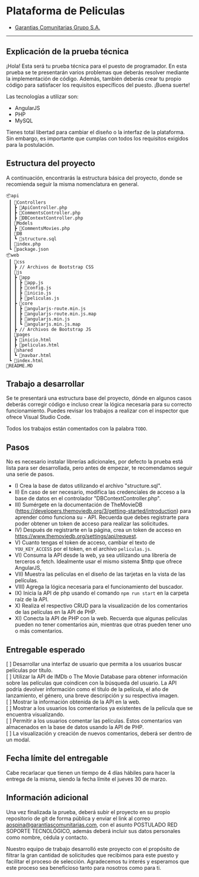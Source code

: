 # Plataforma de Peliculas

- [Garantias Comunitarias Grupo S.A.](https://www.garantiascomunitarias.com/)

---

## Explicación de la prueba técnica

¡Hola! Esta será tu prueba técnica para el puesto de programador. En esta prueba se te presentarán varios problemas que deberás resolver mediante la implementación de código. Además, también deberás crear tu propio código para satisfacer los requisitos específicos del puesto. ¡Buena suerte!

Las tecnologías a utilizar son:
- AngularJS
- PHP
- MySQL

Tienes total libertad para cambiar el diseño o la interfaz de la plataforma. Sin embargo, es importante que cumplas con todos los requisitos exigidos para la postulación.

## Estructura del proyecto

A continuación, encontrarás la estructura básica del proyecto, donde se recomienda seguir la misma nomenclatura en general.

```
📦api
 ┃ 📂Controllers
 ┃ ┣ 📜ApiController.php
 ┃ ┣ 📜CommentsController.php
 ┃ ┣ 📜DBContextController.php
 ┃ 📂Models
 ┃ ┣ 📜CommentsMovies.php
 ┃ 📂DB
 ┃ ┗ 📜structure.sql
 ┃ 📜index.php
 ┗ 📜package.json
📦web
 ┃ 📂css
 ┃ ┣ // Archivos de Bootstrap CSS
 ┃ 📂js
 ┃ ┣ 📂app
 ┃ ┃ ┣ 📜app.js
 ┃ ┃ ┣ 📜config.js
 ┃ ┃ ┣ 📜inicio.js
 ┃ ┃ ┣ 📜peliculas.js
 ┃ ┣ 📂core
 ┃ ┃ ┣ 📜angularjs-route.min.js
 ┃ ┃ ┣ 📜angularjs-route.min.js.map
 ┃ ┃ ┣ 📜angularjs.min.js
 ┃ ┃ ┗ 📜angularjs.min.js.map
 ┃ ┣ // Archivos de Bootstrap JS
 ┃ 📂pages
 ┃ ┣ 📜inicio.html
 ┃ ┣ 📜peliculas.html
 ┃ 📂shared
 ┃ ┗ 📜navbar.html
 ┗ 📜index.html
📜README.MD
```

## Trabajo a desarrollar

Se te presentará una estructura base del proyecto, dónde en algunos casos deberás corregir código e incluso crear la lógica necesaria
para su correcto funcionamiento. Puedes revisar los trabajos a realizar con el inspector que ofrece Visual Studio Code.

Todos los trabajos están comentados con la palabra ``TODO``.

## Pasos

No es necesario instalar librerías adicionales, por defecto la prueba está lista para ser desarrollada, pero antes de empezar, te recomendamos seguir una serie de pasos.

- I) Crea la base de datos utilizando el archivo "structure.sql". <br/>
- II) En caso de ser necesario, modifica las credenciales de acceso a la base de datos en el controlador "DBContextController.php". <br/>
- III) Sumérgete en la documentación de TheMovieDB (https://developers.themoviedb.org/3/getting-started/introduction) para aprender cómo funciona su - API. Recuerda que debes registrarte para poder obtener un token de acceso para realizar las solicitudes. <br/>
- IV) Después de registrarte en la página, crea un token de acceso en https://www.themoviedb.org/settings/api/request. <br/>
- V) Cuanto tengas el token de acceso, cambiar el texto de ``YOU_KEY_ACCESS`` por el token, en el archivo ``peliculas.js``.
- VI) Consuma la API desde la web, ya sea utilizando una librería de terceros o fetch. Idealmente usar el mismo sistema $http que ofrece AngularJS,<br/>
- VII) Muestra las películas en el diseño de las tarjetas en la vista de las películas. <br/>
- VIII) Agrega la lógica necesaria para el funcionamiento del buscador. <br/>
- IX) Inicia la API de php usando el comando ``npm run start`` en la carpeta raíz de la API. <br/>
- X) Realiza el respectivo CRUD para la visualización de los comentarios de las películas en la API de PHP. <br/>
- XI) Conecta la API de PHP con la web. Recuerda que algunas películas pueden no tener comentarios aún, mientras que otras pueden tener uno o más comentarios.

## Entregable esperado

[ ] Desarrollar una interfaz de usuario que permita a los usuarios buscar películas por título. <br/>
[ ] Utilizar la API de IMDb o The Movie Database para obtener información sobre las películas que coindicen con la búsqueda del usuario. La API podría devolver información como el título de la película, el año de lanzamiento, el género, una breve descripción y su respectiva imagen. <br/>
[ ] Mostrar la información obtenida de la API en la web. <br/>
[ ] Mostrar a los usuarios los comentarios ya existentes de la película que se encuentra visualizando. <br/>
[ ] Permitir a los usuarios comentar las películas. Estos comentarios van almacenados en la base de datos usando la API de PHP. <br/>
[ ] La visualización y creación de nuevos comentarios, deberá ser dentro de un modal.

## Fecha límite del entregable

Cabe recarlacar que tienen un tiempo de 4 días hábiles para hacer la entrega de la misma, siendo la fecha límite el jueves 30 de marzo.

## Información adicional

Una vez finalizada la prueba, deberá subir el proyecto en su propio repositorio de git de forma pública y enviar el link al correo aospina@garantiascomunitarias.com, con el asunto POSTULADO RED SOPORTE TECNOLÓGICO, además deberá incluir sus datos personales como nombre, cédula y contacto.

Nuestro equipo de trabajo desarrolló este proyecto con el propósito de filtrar la gran cantidad de solicitudes que recibimos para este puesto y facilitar el proceso de selección. Agradecemos tu interés y esperamos que este proceso sea beneficioso tanto para nosotros como para ti.
